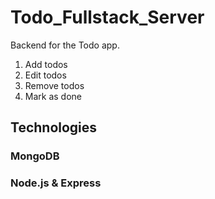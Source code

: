 # Todo_Fullstack_Server

Backend for the Todo app.

1. Add todos
2. Edit todos
3. Remove todos
4. Mark as done

## Technologies

### MongoDB

### Node.js & Express


